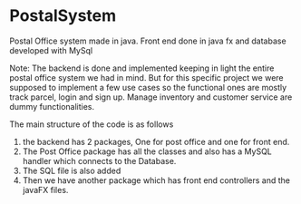 # PostalSystem
 Postal Office system made in java. Front end done in java fx and database developed with MySql

Note:
  The backend is done and implemented keeping in light the entire postal office system we had in mind. But for this specific project we were supposed to implement a few use cases so the functional ones are mostly track parcel, login and sign up. Manage inventory and customer service are dummy functionalities. 

The main structure of the code is as follows
1) the backend has 2 packages, One for post office and one for front end.
2) The Post Office package has all the classes and also has a MySQL handler which connects to the Database.
3) The SQL file is also added
4) Then we have another package which has front end controllers and the javaFX files.

